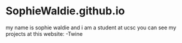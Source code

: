 # SophieWaldie.github.io
my name is sophie waldie and i am a student at ucsc
you can see my projects at this website:
-Twine

